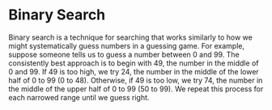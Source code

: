 # Binary Search
Binary search is a technique for searching that works similarly to how we might systematically guess numbers in a guessing game. For example, suppose someone tells us to guess a number between 0 and 99. The consistently best approach is to begin with 49, the number in the middle of 0 and 99. If 49 is too high, we try 24, the number in the middle of the lower half of 0 to 99 (0 to 48). Otherwise, if 49 is too low, we try 74, the number in the middle of the upper half of 0 to 99 (50 to 99). We repeat this process for each narrowed range until we guess right.
